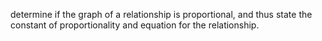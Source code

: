 determine if the graph of a relationship is proportional, and thus state the constant of proportionality and equation for the relationship.
